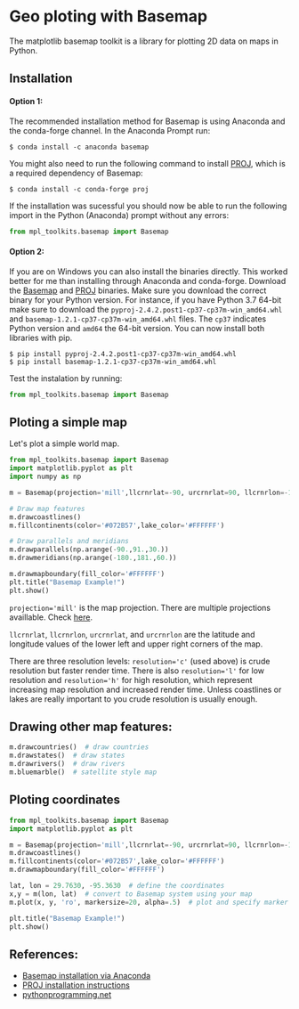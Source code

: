# Geo ploting with Basemap

The matplotlib basemap toolkit is a library for plotting 2D data on maps in Python.

## Installation

#### Option 1:

The recommended installation method for Basemap is using Anaconda and the conda-forge channel. In the Anaconda Prompt run:
```
$ conda install -c anaconda basemap
```

You might also need to run the following command to install [PROJ](https://proj.org/install.html), which is a required dependency of Basemap:
```
$ conda install -c conda-forge proj
```

If the installation was sucessful you should now be able to run the following import in the Python (Anaconda) prompt without any errors:
```python
from mpl_toolkits.basemap import Basemap
```

#### Option 2:

If you are on Windows you can also install the binaries directly. This worked better for me than installing through Anaconda and conda-forge. Download the [Basemap](https://www.lfd.uci.edu/~gohlke/pythonlibs/#basemap) and [PROJ](https://www.lfd.uci.edu/~gohlke/pythonlibs/#pyproj) binaries. Make sure you download the correct binary for your Python version. For instance, if you have Python 3.7 64-bit make sure to download the `pyproj‑2.4.2.post1‑cp37‑cp37m‑win_amd64.whl` and `basemap‑1.2.1‑cp37‑cp37m‑win_amd64.whl` files. The `cp37` indicates Python version and `amd64` the 64-bit version. You can now install both libraries with pip.

```
$ pip install pyproj‑2.4.2.post1‑cp37‑cp37m‑win_amd64.whl
$ pip install basemap‑1.2.1‑cp37‑cp37m‑win_amd64.whl
```

Test the instalation by running:

```python
from mpl_toolkits.basemap import Basemap
```


## Ploting a simple map

Let's plot a simple world map.

```python
from mpl_toolkits.basemap import Basemap
import matplotlib.pyplot as plt
import numpy as np

m = Basemap(projection='mill',llcrnrlat=-90, urcrnrlat=90, llcrnrlon=-180, urcrnrlon=180, resolution='c')

# Draw map features
m.drawcoastlines()
m.fillcontinents(color='#072B57',lake_color='#FFFFFF')

# Draw parallels and meridians
m.drawparallels(np.arange(-90.,91.,30.))
m.drawmeridians(np.arange(-180.,181.,60.))

m.drawmapboundary(fill_color='#FFFFFF')
plt.title("Basemap Example!")
plt.show()
```

`projection='mill'` is the map projection. There are multiple projections availlable. Check [here](https://matplotlib.org/basemap/users/mapsetup.html).

`llcrnrlat`, `llcrnrlon`, `urcrnrlat`, and `urcrnrlon` are the latitude and longitude values of the lower left and upper right corners of the map.

There are three resolution levels: `resolution='c'` (used above) is crude resolution but faster render time. There is also `resolution='l'` for low resolution and `resolution='h'` for high resolution, which represent increasing map resolution and increased render time. Unless coastlines or lakes are really important to you crude resolution is usually enough.


## Drawing other map features:

```python
m.drawcountries()  # draw countries
m.drawstates()  # draw states
m.drawrivers()  # draw rivers
m.bluemarble()  # satellite style map
```


## Ploting coordinates

```python
from mpl_toolkits.basemap import Basemap
import matplotlib.pyplot as plt

m = Basemap(projection='mill',llcrnrlat=-90, urcrnrlat=90, llcrnrlon=-180, urcrnrlon=180, resolution='c')
m.drawcoastlines()
m.fillcontinents(color='#072B57',lake_color='#FFFFFF')
m.drawmapboundary(fill_color='#FFFFFF')

lat, lon = 29.7630, -95.3630  # define the coordinates
x,y = m(lon, lat)  # convert to Basemap system using your map
m.plot(x, y, 'ro', markersize=20, alpha=.5)  # plot and specify marker size and marker fill transparency

plt.title("Basemap Example!")
plt.show()
```




## References:
- [Basemap installation via Anaconda](https://anaconda.org/anaconda/basemap)
- [PROJ installation instructions](https://proj.org/install.html)
- [pythonprogramming.net](https://pythonprogramming.net/geographical-plotting-basemap-tutorial/)
